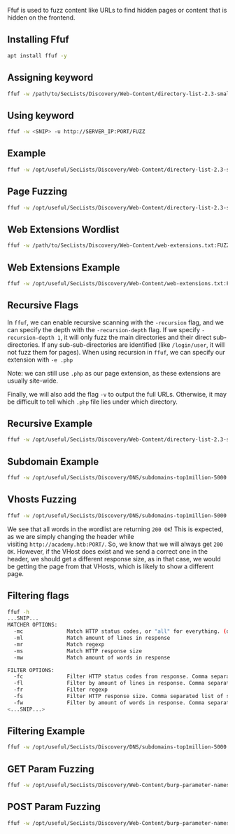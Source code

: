 
Ffuf is used to fuzz content like URLs to find hidden pages or content that is hidden on the frontend.

## Installing Ffuf

```bash
apt install ffuf -y
```

## Assigning keyword

```bash
ffuf -w /path/to/SecLists/Discovery/Web-Content/directory-list-2.3-small.txt:FUZZ
```

## Using keyword

```bash
ffuf -w <SNIP> -u http://SERVER_IP:PORT/FUZZ
```

## Example

```bash
ffuf -w /opt/useful/SecLists/Discovery/Web-Content/directory-list-2.3-small.txt:FUZZ -u http://SERVER_IP:PORT/FUZZ
```

## Page Fuzzing

```bash
ffuf -w /opt/useful/SecLists/Discovery/Web-Content/directory-list-2.3-small.txt:FUZZ -u http://SERVER_IP:PORT/blog/FUZZ.php
```

## Web Extensions Wordlist

```bash
ffuf -w /path/to/SecLists/Discovery/Web-Content/web-extensions.txt:FUZZ <SNIP>
```

## Web Extensions Example

```bash
ffuf -w /opt/useful/SecLists/Discovery/Web-Content/web-extensions.txt:FUZZ -u http://SERVER_IP:PORT/blog/indexFUZZ
```

## Recursive Flags

In `ffuf`, we can enable recursive scanning with the `-recursion` flag, and we can specify the depth with the `-recursion-depth` flag. If we specify `-recursion-depth 1`, it will only fuzz the main directories and their direct sub-directories. If any sub-sub-directories are identified (like `/login/user`, it will not fuzz them for pages). When using recursion in `ffuf`, we can specify our extension with `-e .php`

Note: we can still use `.php` as our page extension, as these extensions are usually site-wide.

Finally, we will also add the flag `-v` to output the full URLs. Otherwise, it may be difficult to tell which `.php` file lies under which directory.

## Recursive Example

```bash
ffuf -w /opt/useful/SecLists/Discovery/Web-Content/directory-list-2.3-small.txt:FUZZ -u http://SERVER_IP:PORT/FUZZ -recursion -recursion-depth 1 -e .php -v
```

## Subdomain Example

```bash
ffuf -w /opt/useful/SecLists/Discovery/DNS/subdomains-top1million-5000.txt:FUZZ -u <https://FUZZ.hackthebox.eu/>
```

## Vhosts Fuzzing

```bash
ffuf -w /opt/useful/SecLists/Discovery/DNS/subdomains-top1million-5000.txt:FUZZ -u <http://academy.htb>:PORT/ -H 'Host: FUZZ.academy.htb'
```

We see that all words in the wordlist are returning `200 OK`! This is expected, as we are simply changing the header while visiting `http://academy.htb:PORT/`. So, we know that we will always get `200 OK`. However, if the VHost does exist and we send a correct one in the header, we should get a different response size, as in that case, we would be getting the page from that VHosts, which is likely to show a different page.

## Filtering flags

```bash
ffuf -h
...SNIP...
MATCHER OPTIONS:
  -mc              Match HTTP status codes, or "all" for everything. (default: 200,204,301,302,307,401,403)
  -ml              Match amount of lines in response
  -mr              Match regexp
  -ms              Match HTTP response size
  -mw              Match amount of words in response

FILTER OPTIONS:
  -fc              Filter HTTP status codes from response. Comma separated list of codes and ranges
  -fl              Filter by amount of lines in response. Comma separated list of line counts and ranges
  -fr              Filter regexp
  -fs              Filter HTTP response size. Comma separated list of sizes and ranges
  -fw              Filter by amount of words in response. Comma separated list of word counts and ranges
<...SNIP...>
```

## Filtering Example

```bash
ffuf -w /opt/useful/SecLists/Discovery/DNS/subdomains-top1million-5000.txt:FUZZ -u <http://academy.htb>:PORT/ -H 'Host: FUZZ.academy.htb' -fs 900
```

## GET Param Fuzzing

```bash
ffuf -w /opt/useful/SecLists/Discovery/Web-Content/burp-parameter-names.txt:FUZZ -u <http://admin.academy.htb>:PORT/admin/admin.php?FUZZ=key -fs xxx
```

## POST Param Fuzzing
```bash
ffuf -w /opt/useful/SecLists/Discovery/Web-Content/burp-parameter-names.txt:FUZZ -u http://admin.academy.htb:PORT/admin/admin.php -X POST -d 'FUZZ=key' -H 'Content-Type: application/x-www-form-urlencoded' -fs xxx
```

